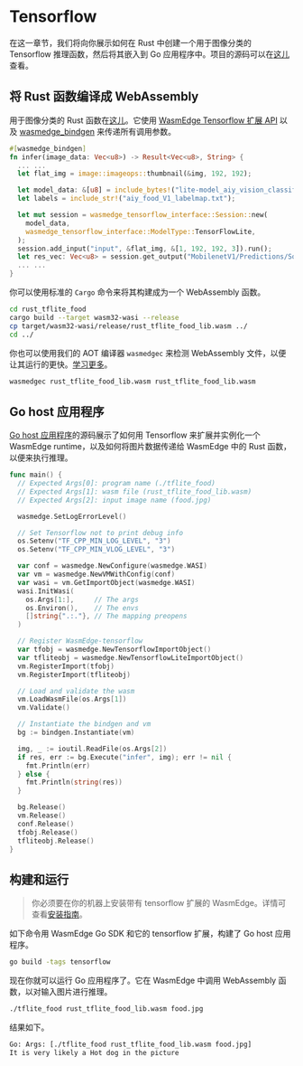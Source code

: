 # Tensorflow

在这一章节，我们将向你展示如何在 Rust 中创建一个用于图像分类的 Tensorflow 推理函数，然后将其嵌入到 Go 应用程序中。项目的源码可以在[这儿](https://github.com/second-state/WasmEdge-go-examples/tree/master/wasmedge-bindgen/go_TfliteFood)查看。

## 将 Rust 函数编译成 WebAssembly

用于图像分类的 Rust 函数在[这儿](https://github.com/second-state/WasmEdge-go-examples/blob/master/wasmedge-bindgen/go_TfliteFood/rust_tflite_food/src/lib.rs)。它使用 [WasmEdge Tensorflow 扩展 API](../../dev/rust/tensorflow.md) 以及 [wasmedge_bindgen](function.md) 来传递所有调用参数。

```rust
#[wasmedge_bindgen]
fn infer(image_data: Vec<u8>) -> Result<Vec<u8>, String> {
  ... ...
  let flat_img = image::imageops::thumbnail(&img, 192, 192);

  let model_data: &[u8] = include_bytes!("lite-model_aiy_vision_classifier_food_V1_1.tflite");
  let labels = include_str!("aiy_food_V1_labelmap.txt");

  let mut session = wasmedge_tensorflow_interface::Session::new(
    model_data,
    wasmedge_tensorflow_interface::ModelType::TensorFlowLite,
  );
  session.add_input("input", &flat_img, &[1, 192, 192, 3]).run();
  let res_vec: Vec<u8> = session.get_output("MobilenetV1/Predictions/Softmax");
  ... ...
}
```

你可以使用标准的 `Cargo` 命令来将其构建成为一个 WebAssembly 函数。

```bash
cd rust_tflite_food
cargo build --target wasm32-wasi --release
cp target/wasm32-wasi/release/rust_tflite_food_lib.wasm ../
cd ../
```

你也可以使用我们的 AOT 编译器 `wasmedgec` 来检测 WebAssembly 文件，以便让其运行的更快。[学习更多](../../start/universal.md)。

```bash
wasmedgec rust_tflite_food_lib.wasm rust_tflite_food_lib.wasm
```

## Go host 应用程序

[Go host 应用程序](https://github.com/second-state/WasmEdge-go-examples/blob/master/wasmedge-bindgen/go_TfliteFood/tflite_food.go)的源码展示了如何用 Tensorflow 来扩展并实例化一个 WasmEdge runtime，以及如何将图片数据传递给 WasmEdge 中的 Rust 函数，以便来执行推理。

```go
func main() {
  // Expected Args[0]: program name (./tflite_food)
  // Expected Args[1]: wasm file (rust_tflite_food_lib.wasm)
  // Expected Args[2]: input image name (food.jpg)

  wasmedge.SetLogErrorLevel()

  // Set Tensorflow not to print debug info
  os.Setenv("TF_CPP_MIN_LOG_LEVEL", "3")
  os.Setenv("TF_CPP_MIN_VLOG_LEVEL", "3")

  var conf = wasmedge.NewConfigure(wasmedge.WASI)
  var vm = wasmedge.NewVMWithConfig(conf)
  var wasi = vm.GetImportObject(wasmedge.WASI)
  wasi.InitWasi(
    os.Args[1:],     // The args
    os.Environ(),    // The envs
    []string{".:."}, // The mapping preopens
  )

  // Register WasmEdge-tensorflow
  var tfobj = wasmedge.NewTensorflowImportObject()
  var tfliteobj = wasmedge.NewTensorflowLiteImportObject()
  vm.RegisterImport(tfobj)
  vm.RegisterImport(tfliteobj)

  // Load and validate the wasm
  vm.LoadWasmFile(os.Args[1])
  vm.Validate()

  // Instantiate the bindgen and vm
  bg := bindgen.Instantiate(vm)

  img, _ := ioutil.ReadFile(os.Args[2])
  if res, err := bg.Execute("infer", img); err != nil {
    fmt.Println(err)
  } else {
    fmt.Println(string(res))
  }

  bg.Release()
  vm.Release()
  conf.Release()
  tfobj.Release()
  tfliteobj.Release()
}
```

## 构建和运行

> 你必须要在你的机器上安装带有 tensorflow 扩展的 WasmEdge。详情可查看[安装指南](../../start/install.md)。

如下命令用 WasmEdge Go SDK 和它的 tensorflow 扩展，构建了 Go host 应用程序。

```bash
go build -tags tensorflow
```

现在你就可以运行 Go 应用程序了。它在 WasmEdge 中调用 WebAssembly 函数，以对输入图片进行推理。

```bash
./tflite_food rust_tflite_food_lib.wasm food.jpg
```

结果如下。

```bash
Go: Args: [./tflite_food rust_tflite_food_lib.wasm food.jpg]
It is very likely a Hot dog in the picture
```
